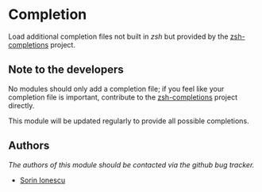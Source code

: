 Completion
==========
Load additional completion files not built in *zsh* but provided by the
[zsh-completions][1] project.

Note to the developers
----------------------
No modules should only add a completion file; if you feel like your completion
file is important, contribute to the [zsh-completions][1] project directly.

This module will be updated regularly to provide all possible completions.

Authors
-------
*The authors of this module should be contacted via the github bug tracker.*

 - [Sorin Ionescu](/sorin-ionescu)

[1]: /zsh-users/zsh-completions

